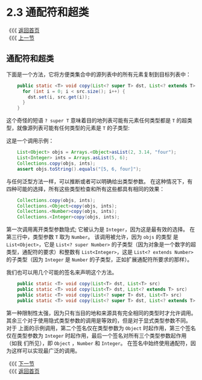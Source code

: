 # 2.3 通配符和超类

《《《 [返回首页](../../)  
《《《 [上一节](2.2-tong-pei-fu-he-ji-cheng.md)

## 通配符和超类

下面是一个方法，它将方便类集合中的源列表中的所有元素复制到目标列表中：

```java
    public static <T> void copy(List<? super T> dst, List<? extends T> src) {
      for (int i = 0; i < src.size(); i++) {
        dst.set(i, src.get(i));
      }
    }
```

这个奇怪的短语 `? super T` 意味着目的地列表可能有元素任何类型都是 `T` 的超类型，就像源列表可能有任何类型的元素是 `T` 的子类型:

这是一个调用示例：

```java
    List<Object> objs = Arrays.<Object>asList(2, 3.14, "four");
    List<Integer> ints = Arrays.asList(5, 6);
    Collections.copy(objs, ints);
    assert objs.toString().equals("[5, 6, four]");
```

与任何泛型方法一样，可以推断或者可以明确给出类型参数。 在这种情况下，有四种可能的选择，所有这些类型检查和所有这些都具有相同的效果：

```java
    Collections.copy(objs, ints);
    Collections.<Object>copy(objs, ints);
    Collections.<Number>copy(objs, ints);
    Collections.<Integer>copy(objs, ints);
```

第一次调用离开类型参数隐式; 它被认为是 `Integer`，因为这是最有效的选择。 在第三行中，类型参数 `T` 取为 `Number`。 该调用被允许，因为 `objs` 的类型 是 `List<Object>`，它是 `List<? super Number>` 的子类型（因为对象是一个数字的超类型，通配符的要求）和整数有 `List<Integer>`，这是 `List<? extends Number>` 的子类型（因为 `Integer` 是 `Number` 的子类型，正如扩展通配符所要求的那样）。

我们也可以用几个可能的签名来声明这个方法。

```java
    public static <T> void copy(List<T> dst, List<T> src)
    public static <T> void copy(List<T> dst, List<? extends T> src)
    public static <T> void copy(List<? super T> dst, List<T> src)
    public static <T> void copy(List<? super T> dst, List<? extends T> src)
```

第一种限制性太强，因为只有当目的地和来源具有完全相同的类型时才允许调用。 其余三个对于使用隐式类型参数的调用是等效的，但是对于显式类型参数不同。 对于 上面的示例调用，第二个签名仅在类型参数为 `Object` 时起作用，第三个签名仅在类型参数为 `Integer` 时起作用，最后一个签名对所有三个类型参数起作用（如我 们所见），即 `Object` ，`Number` 和 `Integer`。 在签名中始终使用通配符，因为这样可以实现最广泛的调用。

《《《 [下一节](2.4-huo-qu-he-fang-zhi-yuan-ze.md)  
《《《 [返回首页](../../)

